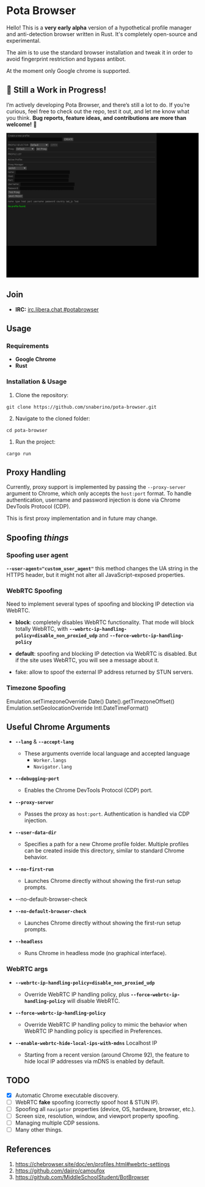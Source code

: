 # Pota Browser

Hello! This is a **very early alpha** version of a hypothetical profile manager and anti-detection browser written in Rust. It's completely open-source and experimental.

The aim is to use the standard browser installation and tweak it in order to avoid fingerprint restriction and bypass antibot.

At the moment only Google chrome is supported.

## 🚧 Still a Work in Progress!

I’m actively developing Pota Browser, and there’s still a lot to do. If you’re curious, feel free to check out the repo, test it out, and let me know what you think. **Bug reports, feature ideas, and contributions are more than welcome!** 🙌

![Latest Screenshot](assets/pota-browser-screenshot.png)
## Join

- **IRC:** [irc.libera.chat #potabrowser](https://web.libera.chat/#potabrowser)  
## Usage

### Requirements

- **Google Chrome** 
- **Rust** 
### Installation & Usage

1. Clone the repository:
```
git clone https://github.com/snaberino/pota-browser.git
```
2. Navigate to the cloned folder: 
```
cd pota-browser
``` 
1. Run the project:
```
cargo run
``` 

## Proxy Handling

Currently, proxy support is implemented by passing the `--proxy-server` argument to Chrome, which only accepts the `host:port` format. To handle authentication, username and password injection is done via Chrome DevTools Protocol (CDP).

This is first proxy implementation and in future may change.

## Spoofing *things*
### Spoofing user agent

**`--user-agent="custom_user_agent"`** this method changes the UA string in the HTTPS header, but it might not alter all JavaScript-exposed properties.

### WebRTC Spoofing

Need to implement several types of spoofing and blocking IP detection via WebRTC.

- **block**: completely disables WebRTC functionality.
  That mode will block totally WebRTC, with **`--webrtc-ip-handling-policy=disable_non_proxied_udp`** and **`--force-webrtc-ip-handling-policy`**

- **default**: spoofing and blocking IP detection via WebRTC is disabled. But if the site uses WebRTC, you will see a message about it.

- fake: allow to spoof the external IP address returned by STUN servers.

### Timezone Spoofing

Emulation.setTimezoneOverride
Date()
Date().getTimezoneOffset()
Emulation.setGeolocationOverride
Intl.DateTimeFormat()


## Useful Chrome Arguments

- **`--lang`** & **`--accept-lang`**  
  - These arguments override local language and accepted language  
    - `Worker.langs`  
    - `Navigator.lang`

- **`--debugging-port`**  
  - Enables the Chrome DevTools Protocol (CDP) port.

- **`--proxy-server`**  
  - Passes the proxy as `host:port`. Authentication is handled via CDP injection.

- **`--user-data-dir`**  
  - Specifies a path for a new Chrome profile folder. Multiple profiles can be created inside this directory, similar to standard Chrome behavior.

- **`--no-first-run`**  
  - Launches Chrome directly without showing the first-run setup prompts.
- --no-default-browser-check

- **`--no-default-browser-check`**  
  - Launches Chrome directly without showing the first-run setup prompts.

- **`--headless`**  
  - Runs Chrome in headless mode (no graphical interface).

### WebRTC args

- **`--webrtc-ip-handling-policy=disable_non_proxied_udp`**  
  - Override WebRTC IP handling policy, plus **`--force-webrtc-ip-handling-policy`** will disable WebRTC.

- **`--force-webrtc-ip-handling-policy`**  
  - Override WebRTC IP handling policy to mimic the behavior when WebRTC IP handling policy is specified in Preferences.

- **`--enable-webrtc-hide-local-ips-with-mdns`** Localhost IP
  - Starting from a recent version (around Chrome 92), the feature to hide local IP addresses via mDNS is enabled by default.


## TODO

- [x] Automatic Chrome executable discovery.  
- [ ] WebRTC **fake** spoofing (correctly spoof host & STUN IP).  
- [ ] Spoofing all `navigator` properties (device, OS, hardware, browser, etc.).  
- [ ] Screen size, resolution, window, and viewport property spoofing.  
- [ ] Managing multiple CDP sessions.
- [ ] Many other things. 

## References

1. https://chebrowser.site/doc/en/profiles.html#webrtc-settings
2. https://github.com/daijro/camoufox
3. https://github.com/MiddleSchoolStudent/BotBrowser
